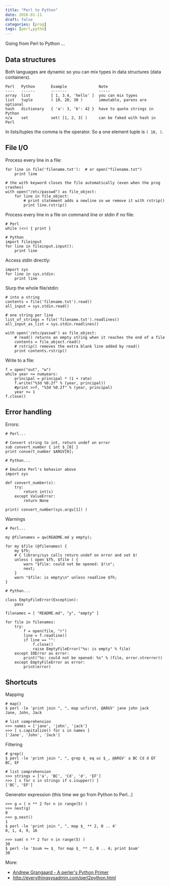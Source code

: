 ```yaml
---
title: "Perl to Python"
date: 2016-01-11
draft: false
categories: [prog]
tags: [perl,pytho]
---
```


Going from Perl to Python ...

Data structures
---------------

Both languages are dynamic so you can mix types in data structures (data
containers).

    Perl   Python       Example              Note
    ----   ------       -------              -----
    array  list         [ 1, 3.4, 'hello' ]  you can mix types
    list   tuple        ( 10, 20, 30 )       immutable, parens are optional
    hash   dictionary   { 'a': 3, 'b': 42 }  have to quote strings in Python
    n/a    set          set( [1, 2, 3] )     can be faked with hash in Perl

In lists/tuples the comma is the operator. So a one element tuple is `( 10, )`.

File I/O
--------

Process every line in a file:

    for line in file('filename.txt'):  # or open("filename.txt")
        print line

    # the with keyword closes the file automatically (even when the prog crashes)
    with open("/etc/passwd") as file_object:
        for line in file_object:
            # print statement adds a newline so we remove it with rstrip()
            print line.rstrip()

Process every line in a file on command line or stdin if no file:

    # Perl
    while (<>) { print }

    # Python
    import fileinput
    for line in fileinput.input():
        print line

Access stdin directly:

    import sys
    for line in sys.stdin:
        print line

Slurp the whole file/stdin:

    # into a string
    contents = file('filename.txt').read()
    all_input = sys.stdin.read()

    # one string per line
    list_of_strings = file('filename.txt').readlines()
    all_input_as_list = sys.stdin.readlines()

    with open('/etc/passwd') as file_object:
        # read() returns an empty string when it reaches the end of a file
        contents = file_object.read()
        # rstrip() removes the extra blank line added by read()
        print contents.rstrip()

Write to a file:

    f = open("out", "w")
    while year <= numyears:
        principal = principal * (1 + rate)
        f.write("%3d %0.2f" % (year, principal))
        #print >>f, "%3d %0.2f" % (year, principal)
        year += 1
    f.close()

Error handling
--------------

Errors:

```
# Perl...

# Convert string to int, return undef on error
sub convert_number { int $_[0] }
print convert_number $ARGV[0];
```

```
# Python...

# Emulate Perl's behavior above
import sys

def convert_number(s):
    try:
        return int(s)
    except ValueError:
        return None

print( convert_number(sys.argv[1]) )
```

Warnings

    # Perl...
    
    my @filenames = qw(README.md y empty);

    for my $file (@filenames) {
        my $fh;
        # C library/sys calls return undef on error and set $!
        unless ( open $fh, $file ) {
            warn "$file: could not be opened: $!\n";
            next;
        }
        warn "$file: is empty\n" unless readline $fh;
    }

    # Python...
    
    class EmptyFileError(Exception):
        pass

    filenames = [ "README.md", "y", "empty" ]

    for file in filenames:
        try:
            f = open(file, "r")
            line = f.readline()
            if line == "":
                f.close()
                raise EmptyFileError("%s: is empty" % file)
        except IOError as error:
            print("%s: could not be opened: %s" % (file, error.strerror))
        except EmptyFileError as error:
            print(error)

Shortcuts
---------

Mapping

    # map()
    $ perl -le 'print join ", ", map ucfirst, @ARGV' jane john jack
    Jane, John, Jack
    
    # list comprehension
    >>> names = ['jane', 'john', 'jack']
    >>> [ s.capitalize() for s in names ]
    ['Jane', 'John', 'Jack']

Filtering

    # grep()
    $ perl -le 'print join ", ", grep $_ eq uc $_, @ARGV' a BC Cd d EF
    BC, EF
    
    # list comprehension
    >>> strings = ['a', 'BC', 'Cd', 'd', 'EF']
    >>> [ s for s in strings if s.isupper() ]
    ['BC', 'EF']

Generator expression (this time we go from Python to Perl...)

    >>> g = ( n ** 2 for n in range(5) )
    >>> next(g)
    0
    >>> g.next()
    1
    $ perl -le 'print join ", ", map $_ ** 2, 0 .. 4'
    0, 1, 4, 9, 16

    >>> sum( n ** 2 for n in range(5) )
    30
    $ perl -le '$sum += $_ for map $_ ** 2, 0 .. 4; print $sum'
    30

More:

* [Andrew Grangaard - A perler's Python Primer](https://youtu.be/-tdI9RYjZNE)
* http://everythingsysadmin.com/perl2python.html
